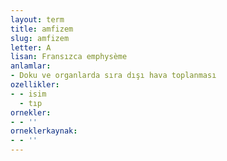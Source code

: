 ```yaml
---
layout: term
title: amfizem
slug: amfizem
letter: A
lisan: Fransızca emphysème
anlamlar:
- Doku ve organlarda sıra dışı hava toplanması
ozellikler:
- - isim
  - tıp
ornekler:
- - ''
orneklerkaynak:
- - ''
---
```

